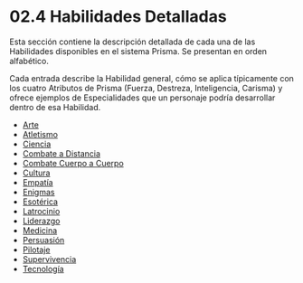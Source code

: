 # 02.4 Habilidades Detalladas

Esta sección contiene la descripción detallada de cada una de las Habilidades disponibles en el sistema Prisma. Se presentan en orden alfabético.

Cada entrada describe la Habilidad general, cómo se aplica típicamente con los cuatro Atributos de Prisma (Fuerza, Destreza, Inteligencia, Carisma) y ofrece ejemplos de Especialidades que un personaje podría desarrollar dentro de esa Habilidad.

*   [Arte](./02.4.01_Habilidad_Arte.md)
*   [Atletismo](./02.4.02_Habilidad_Atletismo.md)
*   [Ciencia](./02.4.03_Habilidad_Ciencia.md)
*   [Combate a Distancia](./02.4.04_Habilidad_Combate_a_Distancia.md)
*   [Combate Cuerpo a Cuerpo](./02.4.05_Habilidad_Combate_Cuerpo_a_Cuerpo.md)
*   [Cultura](./02.4.06_Habilidad_Cultura.md)
*   [Empatía](./02.4.07_Habilidad_Empatia.md)
*   [Enigmas](./02.4.08_Habilidad_Enigmas.md)
*   [Esotérica](./02.4.09_Habilidad_Esoterica.md)
*   [Latrocinio](./02.4.10_Habilidad_Latrocinio.md)
*   [Liderazgo](./02.4.11_Habilidad_Liderazgo.md)
*   [Medicina](./02.4.12_Habilidad_Medicina.md)
*   [Persuasión](./02.4.13_Habilidad_Persuasion.md)
*   [Pilotaje](./02.4.14_Habilidad_Pilotaje.md)
*   [Supervivencia](./02.4.15_Habilidad_Supervivencia.md)
*   [Tecnología](./02.4.16_Habilidad_Tecnologia.md)
